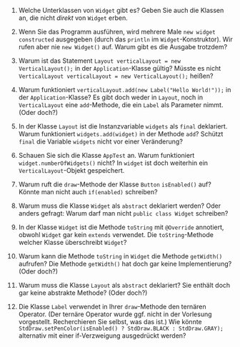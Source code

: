 1. Welche Unterklassen von `Widget` gibt es? Geben Sie auch die Klassen an, die nicht *direkt* von `Widget` erben.



2. Wenn Sie das Programm ausführen, wird mehrere Male `new widget constructed` ausgegeben (durch das `println` im `Widget`-Konstruktor). Wir rufen aber nie `new Widget()` auf. Warum gibt es die Ausgabe trotzdem?



3. Warum ist das Statement `Layout verticalLayout = new VerticalLayout();` in der `Application`-Klasse gültig?
Müsste es nicht `VerticalLayout verticalLayout = new VerticalLayout();` heißen?



4. Warum funktioniert `verticalLayout.add(new Label("Hello World!"));` in der `Application`-Klasse?
Es gibt doch weder in `Layout`, noch in `VerticalLayout` eine `add`-Methode, die ein `Label` als Parameter nimmt. (Oder doch?)



5. In der Klasse `Layout` ist die Instanzvariable `widgets` als `final` deklariert. Warum funktioniert `widgets.add(widget)` in der Methode `add`?
Schützt `final` die Variable `widgets` nicht vor einer Veränderung?



6. Schauen Sie sich die Klasse `AppTest` an. Warum funktioniert `widget.numberOfWidgets()` nicht?
In `widget` ist doch weiterhin ein `VerticalLayout`-Objekt gespeichert.



7. Warum ruft die `draw`-Methode der Klasse `Button` `isEnabled()` auf? Könnte man nicht auch `if(enabled)` schreiben?



8. Warum muss die Klasse `Widget` als `abstract` deklariert werden? Oder anders gefragt: Warum darf man nicht `public class Widget` schreiben?



9. In der Klasse `Widget` ist die Methode `toString` mit `@Override` annotiert, obwohl `Widget` gar kein `extends` verwendet.
Die `toString`-Methode welcher Klasse überschreibt `Widget`?



10. Warum kann die Methode `toString` in `Widget` die Methode `getWidth()` aufrufen?
Die Methode `getWidth()` hat doch gar keine Implementierung? (Oder doch?)



11. Warum muss die Klasse `Layout` als `abstract` deklariert? Sie enthält doch gar keine abstrakte Methode? (Oder doch?)



12. Die Klasse `Label` verwendet in Ihrer `draw`-Methode den ternären Operator. (Der ternäre Operator wurde ggf. nicht in der Vorlesung vorgestellt. Recherchieren Sie selbst, was das ist.)
Wie könnte `StdDraw.setPenColor(isEnabled() ? StdDraw.BLACK : StdDraw.GRAY);` alternativ mit einer if-Verzweigung ausgedrückt werden?


